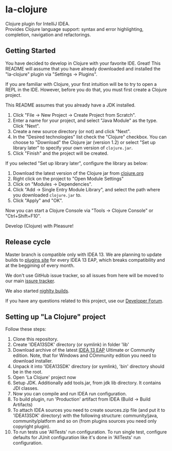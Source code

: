 la-clojure
==========

Clojure plugin for IntelliJ IDEA.  
 Provides Clojure language support: syntax and error highlighting, completion, navigation and refactorings.

Getting Started
--
You have decided to develop in Clojure with your favorite IDE.  Great!  This README will assume that you have already downloaded and installed the "la-clojure" plugin via "Settings -> Plugins".

If you are familiar with Clojure, your first intuition will be to try to open a REPL in the IDE.  However, before you do that, you must first create a Clojure project.

This README assumes that you already have a JDK installed.  

1.  Click "File -> New Project -> Create Project from Scratch".
2.  Enter a name for your project, and select "Java Module" as the type.  Click "Next".
3.  Create a new source directory (or not) and click "Next".
4.  In the "Desired technologies" list check the "Clojure" checkbox.  You can choose to "Download" the Clojure jar (version 1.2) or select "Set up library later" to specify your own version of `clojure.jar`.
5.  Click "Finish" and the project will be created.

If you selected "Set up library later", configure the library as below:

1.  Download the latest version of the Clojure jar from [clojure.org](http://clojure.org/downloads)
2.  Right click on the project to "Open Module Settings"
3.  Click on "Modules -> Dependencies".
4.  Click "Add -> Single Entry Module Library", and select the path where you downloaded `clojure.jar` to.
5.  Click "Apply" and "OK".

Now you can start a Clojure Console via "Tools -> Clojure Console" or "Ctrl+Shift+F10".

Develop (Clojure) with Pleasure!

Release cycle
--
Master branch is compatible only with IDEA 13. We are planning to update builds to [plugins site](http://plugins.jetbrains.com/plugin/4050?pr=) for every IDEA 13 EAP, which breaks compatibility and at the beggining of every month.

We don't use GitHub issue tracker, so all issues from here will be moved to our main [issure tracker](http://youtrack.jetbrains.com/issues/CLJ).

We also started [nighlty builds](http://confluence.jetbrains.com/display/SCA/Clojure+Plugin+Nightly+Builds+for+IDEA+13).

If you have any questions related to this project, use our [Developer Forum](http://devnet.jetbrains.com/community/idea/clojure?view=discussions).

Setting up "La Clojure" project
--
Follow these steps:

1. Clone this repository.
2. Create 'IDEA13SDK' directory (or symlink) in folder 'lib'
3. Download archive of the latest [IDEA 13 EAP](http://confluence.jetbrains.com/display/IDEADEV/IDEA+13+EAP) Ultimate or Community edition. Note, that for Windows and COmmunity edition you need to download installer.
4. Unpack it into 'IDEA13SDK' directory (or symlink), 'bin' directory should be in the root.
5. Open 'La Clojure' project now
6. Setup JDK. Additionally add tools.jar, from jdk lib directory. It contains JDI classes.
7. Now you can compile and run IDEA run configuration.
8. To build plugin, run 'Production' artifact from IDEA (Build -> Build Artifacts)
9. To attach IDEA sources you need to create sources.zip file (and put it to 'IDEA13SDK' directory) with the following structure: community/java, community/platform and so on (from plugins sources you need only copyright plugin).
10. To run tests use 'AllTests' run configuration. To run single test, configure defaults for JUnit configuration like it's done in 'AllTests' run configuration.